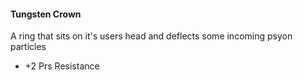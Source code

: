 #### Tungsten Crown
A ring that sits on it's users head and deflects some incoming psyon particles
- +2 Prs Resistance